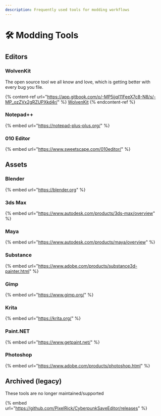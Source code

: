 ```yaml
---
description: Frequently used tools for modding workflows
---
```


# 🛠️ Modding Tools

## Editors

### WolvenKit

The open source tool we all know and love, which is getting better with every bug you file.

{% content-ref url="https://app.gitbook.com/o/-MP5ijqI11FeeX7c8-N8/s/-MP_ozZVx2gRZUPXkd4r/" %}
[WolvenKit](https://app.gitbook.com/o/-MP5ijqI11FeeX7c8-N8/s/-MP_ozZVx2gRZUPXkd4r/)
{% endcontent-ref %}

### Notepad++

{% embed url="https://notepad-plus-plus.org/" %}

### 010 Editor

{% embed url="https://www.sweetscape.com/010editor/" %}

## Assets

### Blender

{% embed url="https://blender.org" %}

### 3ds Max

{% embed url="https://www.autodesk.com/products/3ds-max/overview" %}

### Maya

{% embed url="https://www.autodesk.com/products/maya/overview" %}

### Substance

{% embed url="https://www.adobe.com/products/substance3d-painter.html" %}

### Gimp

{% embed url="https://www.gimp.org/" %}

### Krita

{% embed url="https://krita.org/" %}

### Paint.NET

{% embed url="https://www.getpaint.net/" %}

### Photoshop

{% embed url="https://www.adobe.com/products/photoshop.html" %}

## Archived (legacy)

These tools are no longer maintained/supported

{% embed url="https://github.com/PixelRick/CyberpunkSaveEditor/releases" %}
